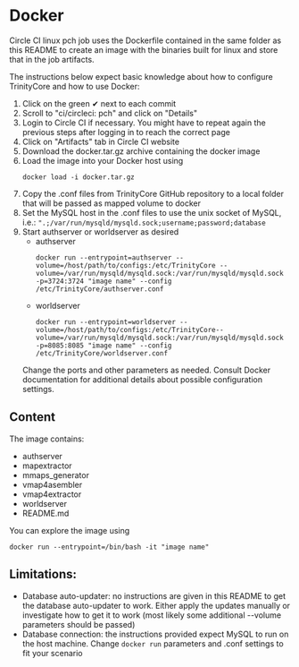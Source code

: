 # Docker
Circle CI linux pch job uses the Dockerfile contained in the same folder as this README to create an image with the binaries built for linux and store that in the job artifacts.

The instructions below expect basic knowledge about how to configure TrinityCore and how to use Docker:
1. Click on the green ✔ next to each commit
1. Scroll to "ci/circleci: pch" and click on "Details"
1. Login to Circle CI if necessary. You might have to repeat again the previous steps after logging in to reach the correct page
1. Click on "Artifacts" tab in Circle CI website
1. Download the docker.tar.gz archive containing the docker image
1. Load the image into your Docker host using
    ```
    docker load -i docker.tar.gz
    ```
1. Copy the .conf files from TrinityCore GitHub repository to a local folder that will be passed as mapped volume to docker
1. Set the MySQL host in the .conf files to use the unix socket of MySQL, i.e.: ```".;/var/run/mysqld/mysqld.sock;username;password;database```
1. Start authserver or worldserver as desired
    - authserver
        ```
        docker run --entrypoint=authserver --volume=/host/path/to/configs:/etc/TrinityCore --volume=/var/run/mysqld/mysqld.sock:/var/run/mysqld/mysqld.sock -p=3724:3724 "image name" --config /etc/TrinityCore/authserver.conf
        ```
    - worldserver
        ```
        docker run --entrypoint=worldserver --volume=/host/path/to/configs:/etc/TrinityCore--volume=/var/run/mysqld/mysqld.sock:/var/run/mysqld/mysqld.sock -p=8085:8085 "image name" --config /etc/TrinityCore/worldserver.conf
        ```
    Change the ports and other parameters as needed. Consult Docker documentation for additional details about possible configuration settings.

## Content
The image contains:
- authserver
- mapextractor
- mmaps_generator
- vmap4asembler
- vmap4extractor
- worldserver
- README&#46;md

You can explore the image using
```
docker run --entrypoint=/bin/bash -it "image name"
```

## Limitations:
- Database auto-updater: no instructions are given in this README to get the database auto-updater to work. Either apply the updates manually or investigate how to get it to work (most likely some additional --volume parameters should be passed)
- Database connection: the instructions provided expect MySQL to run on the host machine. Change ```docker run``` parameters and .conf settings to fit your scenario

